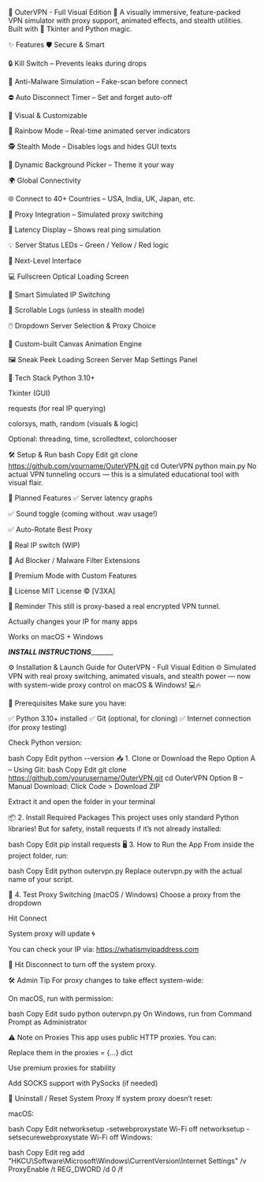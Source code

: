 🌌 OuterVPN - Full Visual Edition 🚀
A visually immersive, feature-packed VPN simulator with proxy support, animated effects, and stealth utilities. Built with 💜 Tkinter and Python magic.





✨ Features
🛡️ Secure & Smart

🔒 Kill Switch – Prevents leaks during drops

🦠 Anti-Malware Simulation – Fake-scan before connect

⛔ Auto Disconnect Timer – Set and forget auto-off

🌈 Visual & Customizable

🌈 Rainbow Mode – Real-time animated server indicators

🕵️ Stealth Mode – Disables logs and hides GUI texts

🎨 Dynamic Background Picker – Theme it your way

🌍 Global Connectivity

🌐 Connect to 40+ Countries – USA, India, UK, Japan, etc.

🔁 Proxy Integration – Simulated proxy switching

📶 Latency Display – Shows real ping simulation

💡 Server Status LEDs – Green / Yellow / Red logic

🚀 Next-Level Interface

💻 Fullscreen Optical Loading Screen

🧠 Smart Simulated IP Switching

📜 Scrollable Logs (unless in stealth mode)

🖱️ Dropdown Server Selection & Proxy Choice

🧩 Custom-built Canvas Animation Engine

🖼️ Sneak Peek
Loading Screen	Server Map	Settings Panel

🧰 Tech Stack
Python 3.10+

Tkinter (GUI)

requests (for real IP querying)

colorsys, math, random (visuals & logic)

Optional: threading, time, scrolledtext, colorchooser

🛠️ Setup & Run
bash
Copy
Edit
git clone https://github.com/yourname/OuterVPN.git
cd OuterVPN
python main.py
No actual VPN tunneling occurs — this is a simulated educational tool with visual flair.

🔮 Planned Features
✅ Server latency graphs

✅ Sound toggle (coming without .wav usage!)

✅ Auto-Rotate Best Proxy

🔲 Real IP switch (WIP)

🔲 Ad Blocker / Malware Filter Extensions

🔲 Premium Mode with Custom Features

📜 License
MIT License © [V3XA]

🚨 Reminder
This still is proxy-based a real encrypted VPN tunnel. 

Actually changes your IP for many apps

Works on macOS + Windows

_______INSTALL INSTRUCTIONS______________

⚙️ Installation & Launch Guide for OuterVPN - Full Visual Edition 🌐
Simulated VPN with real proxy switching, animated visuals, and stealth power — now with system-wide proxy control on macOS & Windows! 💻🔥

🚀 Prerequisites
Make sure you have:

✅ Python 3.10+ installed
✅ Git (optional, for cloning)
✅ Internet connection (for proxy testing)

Check Python version:

bash
Copy
Edit
python --version
📥 1. Clone or Download the Repo
Option A – Using Git:
bash
Copy
Edit
git clone https://github.com/yourusername/OuterVPN.git
cd OuterVPN
Option B – Manual Download:
Click Code > Download ZIP

Extract it and open the folder in your terminal

📦 2. Install Required Packages
This project uses only standard Python libraries!
But for safety, install requests if it’s not already installed:

bash
Copy
Edit
pip install requests
🖥️ 3. How to Run the App
From inside the project folder, run:

bash
Copy
Edit
python outervpn.py
Replace outervpn.py with the actual name of your script.

🧪 4. Test Proxy Switching (macOS / Windows)
Choose a proxy from the dropdown

Hit Connect

System proxy will update 🌀

You can check your IP via: https://whatismyipaddress.com

🛑 Hit Disconnect to turn off the system proxy.

🛠️ Admin Tip
For proxy changes to take effect system-wide:

On macOS, run with permission:

bash
Copy
Edit
sudo python outervpn.py
On Windows, run from Command Prompt as Administrator

⚠️ Note on Proxies
This app uses public HTTP proxies. You can:

Replace them in the proxies = {...} dict

Use premium proxies for stability

Add SOCKS support with PySocks (if needed)

🧼 Uninstall / Reset System Proxy
If system proxy doesn’t reset:

macOS:

bash
Copy
Edit
networksetup -setwebproxystate Wi-Fi off
networksetup -setsecurewebproxystate Wi-Fi off
Windows:

bash
Copy
Edit
reg add \"HKCU\\Software\\Microsoft\\Windows\\CurrentVersion\\Internet Settings\" /v ProxyEnable /t REG_DWORD /d 0 /f

